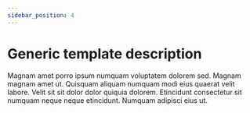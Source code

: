 ```yaml
---
sidebar_position: 4
---
```


# Generic template description

Magnam amet porro ipsum numquam voluptatem dolorem sed. Magnam magnam amet ut. Quisquam aliquam numquam modi eius quaerat velit labore. Velit sit sit dolor dolor quiquia dolorem. Etincidunt consectetur sit numquam neque neque etincidunt. Numquam adipisci eius ut.
